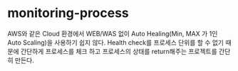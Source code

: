 # monitoring-process
AWS와 같은 Cloud 환경에서 WEB/WAS 없이 Auto Healing(Min, MAX 가 1인 Auto Scaling)을 사용하기 쉽지 않다. 
Health check를 프로세스 단위를 할 수 없기 때문에 간단하게 프로세스를 체크 하고 프로세스의 상태를 return해주는 프로젝트를 간단히 만든다.
